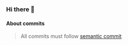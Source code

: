 ### Hi there 👋

#### About commits
> All commits must follow [semantic commit](https://gist.github.com/joshbuchea/6f47e86d2510bce28f8e7f42ae84c716)

<!--
**bds3dev/bds3dev** is a ✨ _special_ ✨ repository because its `README.md` (this file) appears on your GitHub profile.

Here are some ideas to get you started:

- 🔭 I’m currently working on ...
- 🌱 I’m currently learning ...
- 👯 I’m looking to collaborate on ...
- 🤔 I’m looking for help with ...
- 💬 Ask me about ...
- 📫 How to reach me: ...
- 😄 Pronouns: ...
- ⚡ Fun fact: ...
-->

<!--
[![Top Langs](https://github-readme-stats.vercel.app/api/top-langs/?username=BRomano&langs_count=8)](https://github.com/anuraghazra/github-readme-stats)
-->
